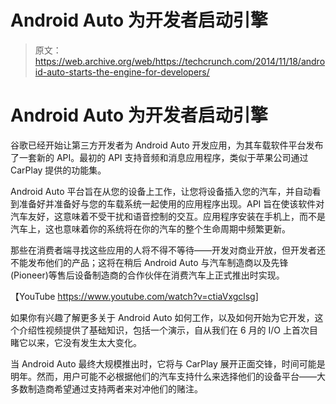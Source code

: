 # Android Auto 为开发者启动引擎 

> 原文：<https://web.archive.org/web/https://techcrunch.com/2014/11/18/android-auto-starts-the-engine-for-developers/>

# Android Auto 为开发者启动引擎

谷歌已经开始让第三方开发者为 Android Auto 开发应用，为其车载软件平台发布了一套新的 API。最初的 API 支持音频和消息应用程序，类似于苹果公司通过 CarPlay 提供的功能集。

Android Auto 平台旨在从您的设备上工作，让您将设备插入您的汽车，并自动看到准备好并准备好与您的车载系统一起使用的应用程序出现。API 旨在使该软件对汽车友好，这意味着不受干扰和语音控制的交互。应用程序安装在手机上，而不是汽车上，这也意味着你的系统将在你的汽车的整个生命周期中频繁更新。

那些在消费者端寻找这些应用的人将不得不等待——开发对商业开放，但开发者还不能发布他们的产品；这将在稍后 Android Auto 与汽车制造商以及先锋(Pioneer)等售后设备制造商的合作伙伴在消费汽车上正式推出时实现。

【YouTube https://www.youtube.com/watch?v=ctiaVxgclsg]

如果你有兴趣了解更多关于 Android Auto 如何工作，以及如何开始为它开发，这个介绍性视频提供了基础知识，包括一个演示，自从我们在 6 月的 I/O 上首次目睹它以来，它没有发生太大变化。

当 Android Auto 最终大规模推出时，它将与 CarPlay 展开正面交锋，时间可能是明年。然而，用户可能不必根据他们的汽车支持什么来选择他们的设备平台——大多数制造商希望通过支持两者来对冲他们的赌注。